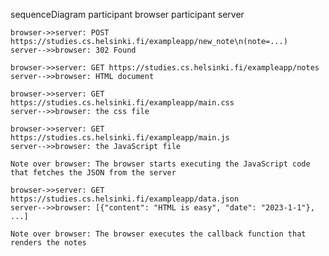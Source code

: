 sequenceDiagram
participant browser
participant server

    browser->>server: POST https://studies.cs.helsinki.fi/exampleapp/new_note\n(note=...)
    server-->>browser: 302 Found

    browser->>server: GET https://studies.cs.helsinki.fi/exampleapp/notes
    server-->>browser: HTML document

    browser->>server: GET https://studies.cs.helsinki.fi/exampleapp/main.css
    server-->>browser: the css file

    browser->>server: GET https://studies.cs.helsinki.fi/exampleapp/main.js
    server-->>browser: the JavaScript file

    Note over browser: The browser starts executing the JavaScript code that fetches the JSON from the server

    browser->>server: GET https://studies.cs.helsinki.fi/exampleapp/data.json
    server-->>browser: [{"content": "HTML is easy", "date": "2023-1-1"}, ...]

    Note over browser: The browser executes the callback function that renders the notes